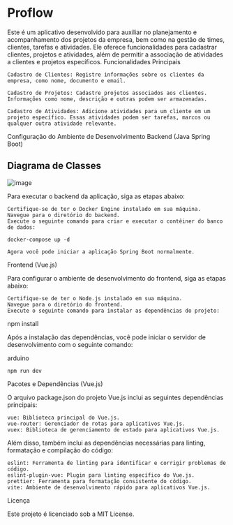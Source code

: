 # Proflow 
Este é um aplicativo desenvolvido para auxiliar no planejamento e acompanhamento dos projetos da empresa, bem como na gestão de times, clientes, tarefas e atividades. Ele oferece funcionalidades para cadastrar clientes, projetos e atividades, além de permitir a associação de atividades a clientes e projetos específicos.
Funcionalidades Principais

    Cadastro de Clientes: Registre informações sobre os clientes da empresa, como nome, documento e email.

    Cadastro de Projetos: Cadastre projetos associados aos clientes. Informações como nome, descrição e outras podem ser armazenadas.

    Cadastro de Atividades: Adicione atividades para um cliente em um projeto específico. Essas atividades podem ser tarefas, marcos ou qualquer outra atividade relevante.

Configuração do Ambiente de Desenvolvimento
Backend (Java Spring Boot)

## Diagrama de Classes
![image](https://github.com/rafaelxvr/proflow/assets/78372916/92d27aea-e75d-4c4d-aee3-6c813a94c54c)

Para executar o backend da aplicação, siga as etapas abaixo:

    Certifique-se de ter o Docker Engine instalado em sua máquina.
    Navegue para o diretório do backend.
    Execute o seguinte comando para criar e executar o contêiner do banco de dados:

    docker-compose up -d

    Agora você pode iniciar a aplicação Spring Boot normalmente.

Frontend (Vue.js)

Para configurar o ambiente de desenvolvimento do frontend, siga as etapas abaixo:

    Certifique-se de ter o Node.js instalado em sua máquina.
    Navegue para o diretório do frontend.
    Execute o seguinte comando para instalar as dependências do projeto:

npm install

Após a instalação das dependências, você pode iniciar o servidor de desenvolvimento com o seguinte comando:

arduino

    npm run dev

Pacotes e Dependências (Vue.js)

O arquivo package.json do projeto Vue.js inclui as seguintes dependências principais:

    vue: Biblioteca principal do Vue.js.
    vue-router: Gerenciador de rotas para aplicativos Vue.js.
    vuex: Biblioteca de gerenciamento de estado para aplicativos Vue.js.

Além disso, também inclui as dependências necessárias para linting, formatação e compilação do código:

    eslint: Ferramenta de linting para identificar e corrigir problemas de código.
    eslint-plugin-vue: Plugin para linting específico do Vue.js.
    prettier: Ferramenta para formatação consistente do código.
    vite: Ambiente de desenvolvimento rápido para aplicativos Vue.js.

Licença

Este projeto é licenciado sob a MIT License.

